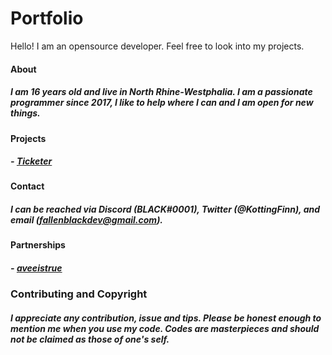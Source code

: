 # Portfolio
Hello! I am an opensource developer. Feel free to look into my projects.

#### About
##### I am 16 years old and live in North Rhine-Westphalia. I am a passionate programmer since 2017, I like to help where I can and I am open for new things.

#### Projects
##### - [Ticketer](https://github.com/fallenblackdev/Ticketer)

#### Contact
##### I can be reached via Discord (BLACK#0001), Twitter (@KottingFinn), and email (fallenblackdev@gmail.com).

#### Partnerships
##### - [aveeistrue](https://github.com/aveeitstrue)

### Contributing and Copyright
##### I appreciate any contribution, issue and tips. Please be honest enough to mention me when you use my code. Codes are masterpieces and should not be claimed as those of one's self.
